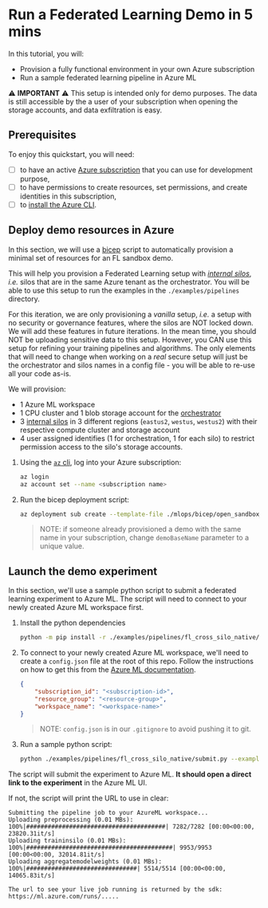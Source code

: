# Run a Federated Learning Demo in 5 mins

In this tutorial, you will:
* Provision a fully functional environment in your own Azure subscription
* Run a sample federated learning pipeline in Azure ML

:warning: **IMPORTANT** :warning: This setup is intended only for demo purposes.
The data is still accessible by the a user of your subscription when opening the storage accounts,
and data exfiltration is easy.

## Prerequisites

To enjoy this quickstart, you will need:
- [ ] to have an active [Azure subscription](https://azure.microsoft.com) that you can use for development purpose,
- [ ] to have permissions to create resources, set permissions, and create identities in this subscription,
- [ ] to [install the Azure CLI](https://learn.microsoft.com/en-us/cli/azure/install-azure-cli).

## Deploy demo resources in Azure

In this section, we will use a [bicep](https://learn.microsoft.com/en-us/azure/azure-resource-manager/bicep/overview) script to automatically provision a minimal set of resources for an FL sandbox demo.

This will help you provision a Federated Learning setup with [_internal silos_](./glossary.md), _i.e._ silos that are in the same Azure tenant as the orchestrator. You will be able to use this setup to run the examples in the `./examples/pipelines` directory.

For this iteration, we are only provisioning a _vanilla_ setup, _i.e._ a setup with no security or governance features, where the silos are NOT locked down. We will add these features in future iterations. In the mean time, you should NOT be uploading sensitive data to this setup. However, you CAN use this setup for refining your training pipelines and algorithms. The only elements that will need to change when working on a _real_ secure setup will just be the orchestrator and silos names in a config file - you will be able to re-use all your code as-is.

We will provision:
- 1 Azure ML workspace
- 1 CPU cluster and 1 blob storage account for the [orchestrator](./glossary.md)
- 3 [internal silos](./glossary.md) in 3 different regions (`eastus2`, `westus`, `westus2`) with their respective compute cluster and storage account
- 4 user assigned identifies (1 for orchestration, 1 for each silo) to restrict permission access to the silo's storage accounts.

1. Using the [`az` cli](https://learn.microsoft.com/en-us/cli/azure/install-azure-cli), log into your Azure subscription:

    ```bash
    az login
    az account set --name <subscription name>
    ```

2. Run the bicep deployment script:

    ```bash
    az deployment sub create --template-file ./mlops/bicep/open_sandbox_setup.bicep --location eastus --parameters demoBaseName="fldemo"
    ```

    > NOTE: if someone already provisioned a demo with the same name in your subscription, change `demoBaseName` parameter to a unique value.

## Launch the demo experiment

In this section, we'll use a sample python script to submit a federated learning experiment to Azure ML. The script will need to connect to your newly created Azure ML workspace first.

1. Install the python dependencies
    
    ```bash
    python -m pip install -r ./examples/pipelines/fl_cross_silo_native/requirements.txt
    ```

2. To connect to your newly created Azure ML workspace, we'll need to create a `config.json` file at the root of this repo. Follow the instructions on how to get this from the [Azure ML documentation](https://learn.microsoft.com/en-us/azure/machine-learning/how-to-configure-environment#workspace).

    ```json
    {
        "subscription_id": "<subscription-id>",
        "resource_group": "<resource-group>",
        "workspace_name": "<workspace-name>"
    }
    ```

    > NOTE: `config.json` is in our `.gitignore` to avoid pushing it to git.

3. Run a sample python script:

    ```bash
    python ./examples/pipelines/fl_cross_silo_native/submit.py --example MNIST --submit
    ```

The script will submit the experiment to Azure ML. **It should open a direct link to the experiment** in the Azure ML UI.

If not, the script will print the URL to use in clear:

```log
Submitting the pipeline job to your AzureML workspace...
Uploading preprocessing (0.01 MBs): 100%|#######################################| 7282/7282 [00:00<00:00, 23820.31it/s]
Uploading traininsilo (0.01 MBs): 100%|#########################################| 9953/9953 [00:00<00:00, 32014.81it/s]
Uploading aggregatemodelweights (0.01 MBs): 100%|###############################| 5514/5514 [00:00<00:00, 14065.83it/s]

The url to see your live job running is returned by the sdk:
https://ml.azure.com/runs/.....
```
